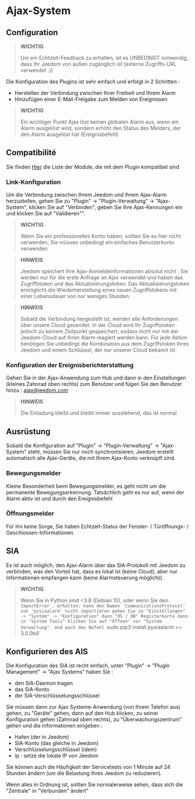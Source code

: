 # Ajax-System

## Configuration

>**WICHTIG**
>
>Um ein Echtzeit-Feedback zu erhalten, ist es UNBEDINGT notwendig, dass Ihr Jeedom von außen zugänglich ist (externe Zugriffs-URL verwendet .))

Die Konfiguration des Plugins ist sehr einfach und erfolgt in 2 Schritten : 

- Herstellen der Verbindung zwischen Ihrer Freiheit und Ihrem Alarm
- Hinzufügen einer E-Mail-Freigabe zum Melden von Ereignissen  

>**WICHTIG**
>
>Ein wichtiger Punkt Ajax löst keinen globalen Alarm aus, wenn ein Alarm ausgelöst wird, sondern erhöht den Status des Melders, der den Alarm ausgelöst hat (Ereignisbefehl)

## Compatibilité

Sie finden [Hier](https://compatibility.jeedom.com/index.php?v=d&p=home&plugin=ajaxSystem) die Liste der Module, die mit dem Plugin kompatibel sind

### Link-Konfiguration 

Um die Verbindung zwischen Ihrem Jeedom und Ihrem Ajax-Alarm herzustellen, gehen Sie zu "Plugin" -> "Plugin-Verwaltung" -> "Ajax-System", klicken Sie auf "Verbinden", geben Sie Ihre Ajax-Kennungen ein und klicken Sie auf "Validieren"".

>**WICHTIG**
>
>Wenn Sie ein professionelles Konto haben, sollten Sie es hier nicht verwenden, Sie müssen unbedingt ein einfaches Benutzerkonto verwenden

>**HINWEIS**
>
> Jeedom speichert Ihre Ajax-Anmeldeinformationen absolut nicht : Sie werden nur für die erste Anfrage an Ajax verwendet und haben das Zugriffstoken und das Aktualisierungstoken. Das Aktualisierungstoken ermöglicht die Wiederherstellung eines neuen Zugriffstokens mit einer Lebensdauer von nur wenigen Stunden.

>**HINWEIS**
>
> Sobald die Verbindung hergestellt ist, werden alle Anforderungen über unsere Cloud gesendet. In der Cloud wird Ihr Zugriffstoken jedoch zu keinem Zeitpunkt gespeichert, sodass nicht nur mit der Jeedom-Cloud auf Ihren Alarm reagiert werden kann. Für jede Aktion benötigen Sie unbedingt die Kombination aus dem Zugriffstoken Ihres Jeedom und einem Schlüssel, der nur unserer Cloud bekannt ist 

### Konfiguration der Ereignisberichterstattung

Gehen Sie in der Ajax-Anwendung zum Hub und dann in den Einstellungen (kleines Zahnrad oben rechts) zum Benutzer und fügen Sie den Benutzer hinzu : ajax@jeedom.com

>**HINWEIS**
>
>Die Einladung bleibt und bleibt immer ausstehend, das ist normal

## Ausrüstung 

Sobald die Konfiguration auf "Plugin" -> "Plugin-Verwaltung" -> "Ajax-System" steht, müssen Sie nur noch synchronisieren, Jeedom erstellt automatisch alle Ajax-Geräte, die mit Ihrem Ajax-Konto verknüpft sind. 

### Bewegungsmelder

Kleine Besonderheit beim Bewegungsmelder, es geht nicht um die permanente Bewegungserkennung. Tatsächlich geht es nur auf, wenn der Alarm aktiv ist und durch den Ereignisbefehl

### Öffnungsmelder

Für ihn keine Sorge, Sie haben Echtzeit-Status der Fenster- / Türöffnungs- / Geschlossen-Informationen.

## SIA

Es ist auch möglich, den Ajax-Alarm über das SIA-Protokoll mit Jeedom zu verbinden, was den Vorteil hat, dass es lokal ist (keine Cloud), aber nur Informationen empfangen kann (keine Alarmsteuerung möglich)).

>**WICHTIG**
>
> Wenn Sie in Python sind <3.8 (Debian 10), oder wenn Sie den `ImportError . erhalten: kann den Namen 'CommunicationsProtocol' von 'pysiaalarm' nicht importieren gehen Sie zu "Einstellungen" -> "System" -> "Konfiguration" dann "OS / DB" Registerkarte dann in "System Tools" klicken Sie auf "Öffnen" vor "System Verwaltung". Und mach den Befehl `sudo pip3 install pysiaalarm == 3.0.0b9`

## Konfigurieren des AIS

Die Konfiguration des SIA ist recht einfach, unter "Plugin" -> "Plugin Management" -> "Ajax Systems" haben Sie : 
- den SIA-Daemon tragen
- das SIA-Konto
- der SIA-Verschlüsselungsschlüssel

Sie müssen dann zur Ajax Systeme-Anwendung (von Ihrem Telefon aus) gehen, zu "Geräte" gehen, dann auf den Hub klicken, zu seiner Konfiguration gehen (Zahnrad oben rechts), zu "Überwachungszentrum" gehen und die Informationen eingeben : 

- Hafen (der in Jeedom)
- SIA-Konto (das gleiche in Jeedom)
- Verschlüsselungsschlüssel (idem)
- ip : setze die lokale IP von Jeedom

Sie können auch die Häufigkeit der Servicetests von 1 Minute auf 24 Stunden ändern (um die Belastung Ihres Jeedom zu reduzieren).

Wenn alles in Ordnung ist, sollten Sie normalerweise sehen, dass sich die "Zentrale" in "Verbunden" ändert"
